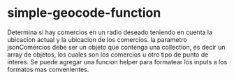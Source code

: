 # simple-geocode-function
Determina si hay comercios en un radio deseado teniendo en cuenta la ubicacion actual y la ubicacion de los comercios.
la parametro jsonComercios debe ser un objeto que contenga una collection, es decir un array de objetos, los cuales son los comercios 
u otro tipo de punto de interes.
Se puede agregar una funcion helper para formatear los inputs a los formatos mas convenientes.
